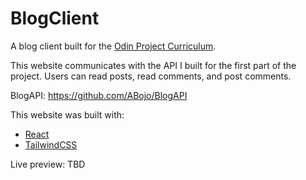 # BlogClient

A blog client built for the <a href='https://www.theodinproject.com/paths/full-stack-javascript/courses/nodejs/lessons/blog-api'>Odin Project Curriculum</a>.

This website communicates with the API I built for the first part of the project. Users can read posts, read comments, and post comments.

BlogAPI: https://github.com/ABojo/BlogAPI

This website was built with:
<ul>
  <li><a href='https://github.com/facebook/react'>React</a></li>
  <li><a href='https://github.com/tailwindlabs/tailwindcss'>TailwindCSS</a></li>
</ul>

Live preview: TBD
